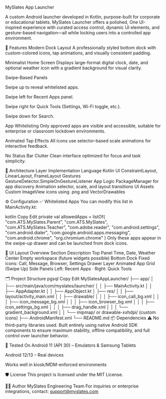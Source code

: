 MySlates App Launcher

A custom Android launcher developed in Kotlin, purpose-built for corporate or educational tablets. MySlates Launcher offers a polished, One UI-inspired experience with curated access control, dynamic UI elements, and gesture-based navigation—all while locking users into a controlled app environment.

🚀 Features
Modern Dock Layout
A professionally styled bottom dock with custom-colored icons, tap animations, and visually consistent padding.

Minimalist Home Screen
Displays large-format digital clock, date, and optional weather icon with a gradient background for visual clarity.

Swipe-Based Panels

Swipe up to reveal whitelisted apps.

Swipe left for Recent Apps panel.

Swipe right for Quick Tools (Settings, Wi-Fi toggle, etc.).

Swipe down for Search.

App Whitelisting
Only approved apps are visible and accessible, suitable for enterprise or classroom lockdown environments.

Animated Tap Effects
All icons use selector-based scale animations for interactive feedback.

No Status Bar Clutter
Clean interface optimized for focus and task simplicity.

🧱 Architecture
Layer	Implementation
Language	Kotlin
UI	ConstraintLayout, LinearLayout, FrameLayout
Gestures	GestureDetector.SimpleOnGestureListener
App Logic	PackageManager for app discovery
Animation	selector, scale, and layout transitions
UI Assets	Custom ImageView icons using .png and VectorDrawables

⚙️ Configuration
✅ Whitelisted Apps
You can modify this list in MainActivity.kt:

kotlin
Copy
Edit
private val allowedApps = listOf(
    "com.ATS.MySlates.Parent",
    "com.ATS.MySlates",
    "com.ATS.MySlates.Teacher",
    "com.adobe.reader",
    "com.android.settings",
    "com.android.dialer",
    "com.google.android.apps.messaging",
    "com.android.chrome",
    "org.chromium.chrome"
)
Only these apps appear in the swipe-up drawer and can be launched from dock icons.

🧭 UI Layout Overview
Section	Description
Top Panel	Time, Date, Weather
Center	Empty workspace (future widgets possible)
Bottom Dock	Fixed icons: Call, Message, Browser, Settings
Drawer Layer	Animated App Grid (Swipe Up)
Side Panels	Left: Recent Apps · Right: Quick Tools

🗂 Project Structure
pgsql
Copy
Edit
MySlatesAppLauncher/
├── app/
│   ├── src/main/java/com/myslates/launcher/
│   │   ├── MainActivity.kt
│   │   ├── AppAdapter.kt
│   │   ├── AppObject.kt
│   ├── res/
│   │   ├── layout/activity_main.xml
│   │   ├── drawable/
│   │   │   ├── icon_call_bg.xml
│   │   │   ├── icon_message_bg.xml
│   │   │   ├── icon_browser_bg.xml
│   │   │   ├── icon_settings_bg.xml
│   │   │   ├── drag_handle.xml
│   │   │   └── gradient_background.xml
│   │   └── mipmap/ or drawable-xxhdpi/ (custom icons)
├── AndroidManifest.xml
└── README.md
📦 Dependencies
⚠️ No third-party libraries used.
Built entirely using native Android SDK components to ensure maximum stability, offline compatibility, and full control over launcher behavior.

🧪 Tested On
Android 11 (API 30) – Emulators & Samsung Tablets

Android 12/13 – Real devices

Works well in kiosk/MDM-enforced environments

🛡️ License
This project is licensed under the MIT License.

👨‍💻 Author
MySlates Engineering Team
For inquiries or enterprise integrations, contact: support@myslates.com

